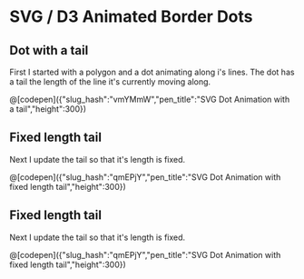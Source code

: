 SVG / D3 Animated Border Dots
=============================

Dot with a tail
---------------

First I started with a polygon and a dot animating along i's lines. The dot has a tail the length of the line it's currently moving along.

@[codepen]({"slug_hash":"vmYMmW","pen_title":"SVG Dot Animation with a tail","height":300})

Fixed length tail
-----------------

Next I update the tail so that it's length is fixed.

@[codepen]({"slug_hash":"qmEPjY","pen_title":"SVG Dot Animation with fixed length tail","height":300})

Fixed length tail
-----------------

Next I update the tail so that it's length is fixed.

@[codepen]({"slug_hash":"qmEPjY","pen_title":"SVG Dot Animation with fixed length tail","height":300})
